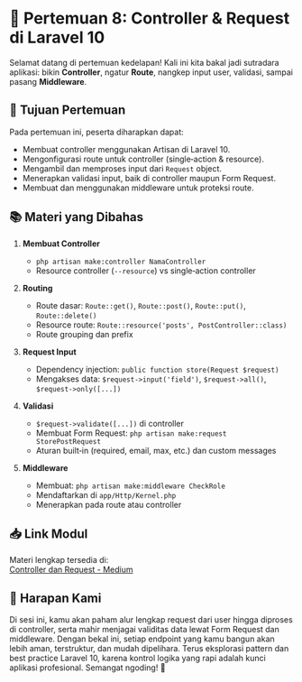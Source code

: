 # 📝 Pertemuan 8: Controller & Request di Laravel 10

Selamat datang di pertemuan kedelapan! Kali ini kita bakal jadi sutradara aplikasi: bikin **Controller**, ngatur **Route**, nangkep input user, validasi, sampai pasang **Middleware**.

## 🎯 Tujuan Pertemuan

Pada pertemuan ini, peserta diharapkan dapat:

- Membuat controller menggunakan Artisan di Laravel 10.  
- Mengonfigurasi route untuk controller (single‑action & resource).  
- Mengambil dan memproses input dari `Request` object.  
- Menerapkan validasi input, baik di controller maupun Form Request.  
- Membuat dan menggunakan middleware untuk proteksi route.  

## 📚 Materi yang Dibahas

1. **Membuat Controller**  
   - `php artisan make:controller NamaController`  
   - Resource controller (`--resource`) vs single‑action controller  

2. **Routing**  
   - Route dasar: `Route::get()`, `Route::post()`, `Route::put()`, `Route::delete()`  
   - Resource route: `Route::resource('posts', PostController::class)`  
   - Route grouping dan prefix  

3. **Request Input**  
   - Dependency injection: `public function store(Request $request)`  
   - Mengakses data: `$request->input('field')`, `$request->all()`, `$request->only([...])`  

4. **Validasi**  
   - `$request->validate([...])` di controller  
   - Membuat Form Request: `php artisan make:request StorePostRequest`  
   - Aturan built‑in (required, email, max, etc.) dan custom messages  

5. **Middleware**  
   - Membuat: `php artisan make:middleware CheckRole`  
   - Mendaftarkan di `app/Http/Kernel.php`  
   - Menerapkan pada route atau controller  

## 📥 Link Modul

Materi lengkap tersedia di:  
[Controller dan Request - Medium](https://medium.com/amcc-amikom/mengelola-request-dengan-controller-dan-middleware-a52a30aafb94)

## 🌟 Harapan Kami

Di sesi ini, kamu akan paham alur lengkap request dari user hingga diproses di controller, serta mahir menjagai validitas data lewat Form Request dan middleware. Dengan bekal ini, setiap endpoint yang kamu bangun akan lebih aman, terstruktur, dan mudah dipelihara. Terus eksplorasi pattern dan best practice Laravel 10, karena kontrol logika yang rapi adalah kunci aplikasi profesional. Semangat ngoding! 🚀